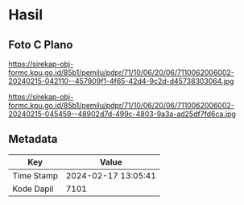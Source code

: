 # Hasil

## Foto C Plano

https://sirekap-obj-formc.kpu.go.id/85b1/pemilu/pdpr/71/10/06/20/06/7110062006002-20240215-042110--457909f1-4f65-42d4-9c2d-d45738303064.jpg

https://sirekap-obj-formc.kpu.go.id/85b1/pemilu/pdpr/71/10/06/20/06/7110062006002-20240215-045459--48902d7d-499c-4803-9a3a-ad25df7fd6ca.jpg


## Metadata

| Key        | Value               |
| ---------- | ------------------- |
| Time Stamp | 2024-02-17 13:05:41 |
| Kode Dapil | 7101                |



